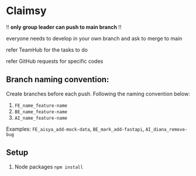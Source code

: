 # Claimsy

!! **only group leader can push to main branch** !!

everyone needs to develop in your own branch and ask to merge to main

refer TeamHub for the tasks to do

refer GitHub requests for specific codes

## Branch naming convention:
Create branches before each push. Following the naming convention below:

1. `FE_name_feature-name`
2. `BE_name_feature-name`
3. `AI_name_feature-name`

Examples:
`FE_aisya_add-mock-data`, `BE_mark_add-fastapi`, `AI_diana_remove-bug`

## Setup
1. Node packages
`npm install`
